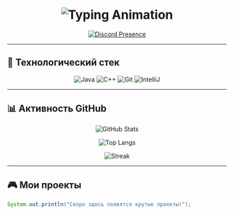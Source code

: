 <h1 align="center">
  <img src="https://readme-typing-svg.demolab.com?font=Fira+Code&pause=1000&color=00FF7F&width=435&lines=Привет,+я+CrashTeamZ!;Java+%26+C+++Developer;Open-Source+Enthusiast" alt="Typing Animation">
</h1>

<div align="center">
  
  [![Discord Presence](https://lanyard-profile-readme.vercel.app/api/1218480622474100787?theme=dark&bg=0d1117&animated=true&hideDiscrim=true&borderRadius=15px)](https://discord.com/users/1218480622474100787)
  
</div>

---

## 🚀 Технологический стек
<div align="center">
  
  ![Java](https://img.shields.io/badge/Java-%23ED8B00.svg?style=for-the-badge&logo=openjdk&logoColor=white)
  ![C++](https://img.shields.io/badge/C++-00599C?style=for-the-badge&logo=c%2B%2B&logoColor=white)
  ![Git](https://img.shields.io/badge/GIT-E44C30?style=for-the-badge&logo=git&logoColor=white)
  ![IntelliJ](https://img.shields.io/badge/IntelliJ-000000.svg?style=for-the-badge&logo=intellij-idea&logoColor=white)
  
</div>

---

## 📊 Активность GitHub
<div align="center">
  
  ![GitHub Stats](https://github-readme-stats.vercel.app/api?username=CrashTeamZ&show_icons=true&theme=radical&hide_border=true&count_private=true)
  
  ![Top Langs](https://github-readme-stats.vercel.app/api/top-langs/?username=CrashTeamZ&layout=compact&theme=radical&hide_border=true)
  
  ![Streak](https://streak-stats.demolab.com?user=CrashTeamZ&theme=radical&hide_border=true&date_format=j%20M%5B%20Y%5D)
  
</div>

---

## 🎮 Мои проекты
```java
System.out.println("Скоро здесь появятся крутые проекты!"); 
